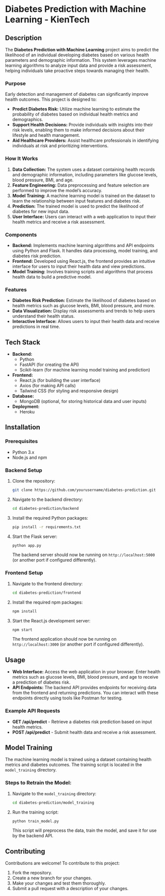 # Diabetes Prediction with Machine Learning - KienTech

## Description

The **Diabetes Prediction with Machine Learning** project aims to predict the likelihood of an individual developing diabetes based on various health parameters and demographic information. This system leverages machine learning algorithms to analyze input data and provide a risk assessment, helping individuals take proactive steps towards managing their health.

### Purpose

Early detection and management of diabetes can significantly improve health outcomes. This project is designed to:

- **Predict Diabetes Risk:** Utilize machine learning to estimate the probability of diabetes based on individual health metrics and demographics.
- **Support Health Decisions:** Provide individuals with insights into their risk levels, enabling them to make informed decisions about their lifestyle and health management.
- **Aid Healthcare Providers:** Assist healthcare professionals in identifying individuals at risk and prioritizing interventions.

### How It Works

1. **Data Collection:** The system uses a dataset containing health records and demographic information, including parameters like glucose levels, blood pressure, BMI, and age.
2. **Feature Engineering:** Data preprocessing and feature selection are performed to improve the model’s accuracy.
3. **Model Training:** A machine learning model is trained on the dataset to learn the relationship between input features and diabetes risk.
4. **Prediction:** The trained model is used to predict the likelihood of diabetes for new input data.
5. **User Interface:** Users can interact with a web application to input their health metrics and receive a risk assessment.

### Components

- **Backend:** Implements machine learning algorithms and API endpoints using Python and Flask. It handles data processing, model training, and diabetes risk prediction.
- **Frontend:** Developed using React.js, the frontend provides an intuitive interface for users to input their health data and view predictions.
- **Model Training:** Involves training scripts and algorithms that process health data to build a predictive model.

### Features

- **Diabetes Risk Prediction:** Estimate the likelihood of diabetes based on health metrics such as glucose levels, BMI, blood pressure, and more.
- **Data Visualization:** Display risk assessments and trends to help users understand their health status.
- **Interactive Interface:** Allows users to input their health data and receive predictions in real time.

## Tech Stack

- **Backend:**
  - Python
  - FastAPI (for creating the API)
  - Scikit-learn (for machine learning model training and prediction)
- **Frontend:**
  - React.js (for building the user interface)
  - Axios (for making API calls)
  - Tailwind CSS (for styling and responsive design)
- **Database:** 
  - MongoDB (optional, for storing historical data and user inputs)
- **Deployment:**
  - Heroku

## Installation

### Prerequisites

- Python 3.x
- Node.js and npm

### Backend Setup

1. Clone the repository:

    ```bash
    git clone https://github.com/yourusername/diabetes-prediction.git
    ```

2. Navigate to the backend directory:

    ```bash
    cd diabetes-prediction/backend
    ```

3. Install the required Python packages:

    ```bash
    pip install -r requirements.txt
    ```

4. Start the Flask server:

    ```bash
    python app.py
    ```

   The backend server should now be running on `http://localhost:5000` (or another port if configured differently).

### Frontend Setup

1. Navigate to the frontend directory:

    ```bash
    cd diabetes-prediction/frontend
    ```

2. Install the required npm packages:

    ```bash
    npm install
    ```

3. Start the React.js development server:

    ```bash
    npm start
    ```

   The frontend application should now be running on `http://localhost:3000` (or another port if configured differently).

## Usage

- **Web Interface:** Access the web application in your browser. Enter health metrics such as glucose levels, BMI, blood pressure, and age to receive a prediction of diabetes risk.
- **API Endpoints:** The backend API provides endpoints for receiving data from the frontend and returning predictions. You can interact with these endpoints directly using tools like Postman for testing.

### Example API Requests

- **GET /api/predict** - Retrieve a diabetes risk prediction based on input health metrics.
- **POST /api/predict** - Submit health data and receive a risk assessment.

## Model Training

The machine learning model is trained using a dataset containing health metrics and diabetes outcomes. The training script is located in the `model_training` directory.

### Steps to Retrain the Model:

1. Navigate to the `model_training` directory:

    ```bash
    cd diabetes-prediction/model_training
    ```

2. Run the training script:

    ```bash
    python train_model.py
    ```

   This script will preprocess the data, train the model, and save it for use by the backend API.

## Contributing

Contributions are welcome! To contribute to this project:

1. Fork the repository.
2. Create a new branch for your changes.
3. Make your changes and test them thoroughly.
4. Submit a pull request with a description of your changes.
